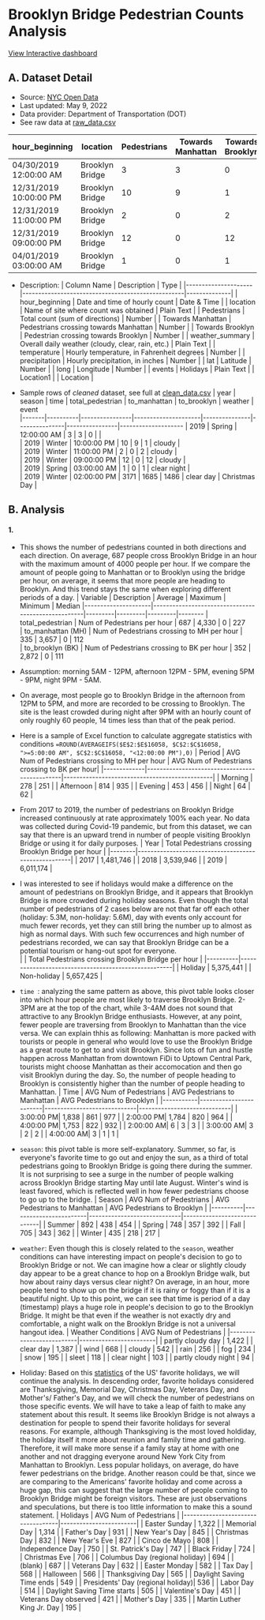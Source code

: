 # Brooklyn Bridge Pedestrian Counts Analysis
[View Interactive dashboard](https://lookerstudio.google.com/u/0/reporting/d457aff5-89a6-49b7-aa19-12d3232ce37c/page/ILUhD)

## A. Dataset Detail
- Source: [NYC Open Data](https://data.cityofnewyork.us/Transportation/Brooklyn-Bridge-Automated-Pedestrian-Counts-Demons/6fi9-q3ta)
- Last updated: May 9, 2022
- Data provider: Department of Transportation (DOT)
- See raw data at [raw_data.csv](https://github.com/dbdesign-students-fall2023/3-spreadsheet-analysis-khanh-quynh/blob/main/data/raw_data.csv)

| hour_beginning        | location        | Pedestrians | Towards Manhattan | Towards Brooklyn | weather_summary        | temperature | precipitation | lat            | long             | events        | Location1                       |
|-----------------------|-----------------|-------------|-------------------|------------------|------------------------|-------------|---------------|----------------|------------------|---------------|----------------------------------|
| 04/30/2019 12:00:00 AM | Brooklyn Bridge | 3           | 3                 | 0                |                      |             |               | 40.7081639691 | -73.9995087015  |               | (40.7081639691088, -73.9995087014816) |
| 12/31/2019 10:00:00 PM | Brooklyn Bridge | 10          | 9                 | 1                | cloudy               | 42          | 0.0005        | 40.7081639691 | -73.9995087015  |               | (40.7081639691088, -73.9995087014816) |
| 12/31/2019 11:00:00 PM | Brooklyn Bridge | 2           | 0                 | 2                | cloudy               | 42          | 0.0004        | 40.7081639691 | -73.9995087015  |               | (40.7081639691088, -73.9995087014816) |
| 12/31/2019 09:00:00 PM | Brooklyn Bridge | 12          | 0                 | 12               | cloudy               | 42          | 0.0036        | 40.7081639691 | -73.9995087015  |               | (40.7081639691088, -73.9995087014816) |
| 04/01/2019 03:00:00 AM | Brooklyn Bridge | 1           | 0                 | 1                | clear-night          | 36          | 0             | 40.7081639691 | -73.9995087015  |               | (40.7081639691088, -73.9995087014816) |

- Description:
| Column Name         | Description                                       | Type         |
|---------------------|---------------------------------------------------|--------------|
| hour_beginning      | Date and time of hourly count                     | Date & Time  |
| location            | Name of site where count was obtained             | Plain Text   |
| Pedestrians         | Total count (sum of directions)                   | Number       |
| Towards Manhattan   | Pedestrians crossing towards Manhattan            | Number       |
| Towards Brooklyn    | Pedestrian crossing towards Brooklyn              | Number       |
| weather_summary     | Overall daily weather (cloudy, clear, rain, etc.) | Plain Text   |
| temperature         | Hourly temperature, in Fahrenheit degrees         | Number       |
| precipitation       | Hourly precipitation, in inches                   | Number       |
| lat                 | Latitude                                          | Number       |
| long                | Longitude                                         | Number       |
| events              | Holidays                                          | Plain Text   |
| Location1           |                                                   | Location     |


- Sample rows of *cleaned* dataset, see full at [clean_data.csv](https://github.com/dbdesign-students-fall2023/3-spreadsheet-analysis-khanh-quynh/blob/main/data/clean_data.csv)
|  year  |  season  |      time      |  total_pedestrian  |  to_manhattan  |  to_brooklyn  |    weather     |       event        
|-------|----------|----------------|---------------------|---------------|---------------|----------------|--------------------
|  2019 |  Spring  |  12:00:00 AM  |         3           |       3       |       0       |                |                    
|  2019 |  Winter  |  10:00:00 PM  |        10           |       9       |       1       |     cloudy     |                    
|  2019 |  Winter  |  11:00:00 PM  |         2           |       0       |       2       |     cloudy     |                    
|  2019 |  Winter  |  09:00:00 PM  |        12           |       0       |      12       |     cloudy     |                    
|  2019 |  Spring  |  03:00:00 AM  |         1           |       0       |       1       |   clear night  |                    
|  2019 |  Winter  |  02:00:00 PM  |       3171          |     1685      |     1486      |    clear day   |   Christmas Day     |        

## B. Analysis
#### 1. 
- This shows the number of pedestrians counted in both directions and each direction. On average, 687 people cross Brooklyn Bridge in an hour with the maximum amount of 4000 people per hour. If we compare the amount of people going to Manhattan or to Brooklyn using the bridge per hour, on average, it seems that more people are heading to Brooklyn. And this trend stays the same when exploring different periods of a day.
| Variable            | Description                                        | Average | Maximum | Minimum | Median 
|---------------------|----------------------------------------------------|---------|---------|---------|--------
| total_pedestrian    | Num of Pedestrians per hour                        | 687     | 4,330    | 0       | 227    
| to_manhattan (MH)   | Num of Pedestrians crossing to MH per hour         | 335     | 3,657    | 0       | 112    
| to_brooklyn (BK)    | Num of Pedestrians crossing to BK per hour         | 352     | 2,872    | 0       | 111    

- Assumption: morning 5AM - 12PM, afternoon 12PM - 5PM, evening 5PM - 9PM, night 9PM - 5AM.
- On average, most people go to Brooklyn Bridge in the afternoon from 12PM to 5PM, and more are recorded to be crossing to Brooklyn. The site is the least crowded during night after 9PM with an hourly count of only roughly 60 people, 14 times less than that of the peak period.
- Here is a sample of Excel function to calculate aggregate statistics with conditions `=ROUND(AVERAGEIFS($E$2:$E$16058, $C$2:$C$16058, ">=5:00:00 AM", $C$2:$C$16058, "<12:00:00 PM"),0)`
| Period      | AVG Num of Pedestrians crossing to MH per hour | AVG Num of Pedestrians crossing to BK per hour|
|-------------|-----------------------------------------------|-----------------------------------------------|
| Morning     | 278                                           | 251                                           |
| Afternoon   | 814                                           | 935                                           |
| Evening     | 453                                           | 456                                           |
| Night       | 64                                            | 62                                            |

- From 2017 to 2019, the number of pedestrians on Brooklyn Bridge increased continuously at rate approximately 100% each year. No data was collected during Covid-19 pandemic, but from this dataset, we can say that there is an upward trend in number of people visiting Brooklyn Bridge or using it for daily purposes. 
|  Year  | Total Pedestrians crossing Brooklyn Bridge per hour |
|--------|-----------------------------------------------------|
|  2017  | 1,481,746                                           |
|  2018  | 3,539,946                                           |
|  2019  | 6,011,174                                           |

- I was interested to see if holidays would make a difference on the amount of pedestrians on Brooklyn Bridge, and it appears that Brooklyn Bridge is more crowded during holiday seasons. Even though the total number of pedestrians of 2 cases below are not that far off each other (holiday: 5.3M, non-holiday: 5.6M), day with events only account for much fewer records, yet they can still bring the number up to almost as high as normal days. With such few occurrences and high number of pedestrians recorded, we can say that Brooklyn Bridge can be a potential tourism or hang-out spot for everyone.  
|          | Total Pedestrians crossing Brooklyn Bridge per hour |
|----------|-----------------------------------------------------|
| Holiday  | 5,375,441                                           |
| Non-holiday | 5,657,425                                        |

- `time `: analyzing the same pattern as above, this pivot table looks closer into which hour people are most likely to traverse Brooklyn Bridge. 2-3PM are at the top of the chart, while 3-4AM does not sound that attractive to any Brooklyn Bridge enthusiasts. However, at any point, fewer people are traversing from Brooklyn to Manhattan than the vice versa. We can explain thhis as following: Manhattan is more packed with tourists or people in general who would love to use the Brooklyn Bridge as a great route to get to and visit Brooklyn. Since lots of fun and hustle happen across Manhattan from downtown FiDi to Uptown Central Park, tourists might choose Manhattan as their accomocation and then go visit Brooklyn during the day. So, the number of people heading to Brooklyn is consistently higher than the number of people heading to Manhattan. 
|   Time    | AVG Num of Pedestrians | AVG Pedestrians to Manhattan | AVG Pedestrians to Brooklyn |
|-----------|------------------------|-----------------------------|-----------------------------|
| 3:00:00 PM| 1,838                  | 861                         | 977                         |
| 2:00:00 PM| 1,784                  | 820                         | 964                         |
| 4:00:00 PM| 1,753                  | 822                         | 932                         |
| 2:00:00 AM| 6                      | 3                           | 3                           |
| 3:00:00 AM| 3                      | 2                           | 2                           |
| 4:00:00 AM| 3                      | 1                           | 1                           |

- `season`: this pivot table is more self-explanatory. Summer, so far, is everyone's favorite time to go out and enjoy the sun, as a third of total pedestrians going to Brooklyn Bridge is going there during the summer. It is not surprising to see a surge in the number of people walking across Brooklyn Bridge starting May until late August. Winter's wind is least favored, which is reflected well in how fewer pedestrians choose to go up to the bridge.
|  Season  | AVG Num of Pedestrians | AVG Pedestrians to Manhattan | AVG Pedestrians to Brooklyn |
|----------|------------------------|-----------------------------|-----------------------------|
|  Summer  | 892                    | 438                         | 454                         |
|  Spring  | 748                    | 357                         | 392                         |
|   Fall   | 705                    | 343                         | 362                         |
|  Winter  | 435                    | 218                         | 217                         |

- `weather`: Even though this is closely related to the `season`, weather conditions can have interesting impact on people's decision to go to Brooklyn Bridge or not. We can imagine how a clear or slightly cloudy day appear to be a great chance to hop on a Brooklyn Bridge walk, but how about rainy days versus clear night? On average, in an hour, more people tend to show up on the bridge if it is rainy or foggy than if it is a beautiful night. Up to this point, we can see that time is period of a day (timestamp) plays a huge role in people's decision to go to the Brooklyn Bridge. It might be that even if the weather is not exactly dry and comfortable, a night walk on the Brooklyn Bridge is not a universal hangout idea.
|   Weather Conditions     | AVG Num of Pedestrians |
|--------------------------|------------------------|
| partly cloudy day       | 1,422                   |
| clear day               | 1,387                   |
| wind                    | 668                    |
| cloudy                  | 542                    |
| rain                    | 256                    |
| fog                     | 234                    |
| snow                    | 195                    |
| sleet                   | 118                    |
| clear night             | 103                    |
| partly cloudy night     | 94                     |

- Holiday: Based on this [statistics](https://www.statista.com/statistics/1277607/most-popular-holidays-in-the-united-states/) of the US' favorite holidays, we will continue the analysis. In descending order, favorite holidays considered are Thanksgiving, Memorial Day, Christmas Day, Veterans Day, and Mother's/ Father's Day, and we will check the number of pedestrians on those specific events. We will have to take a leap of faith to make any statement about this result. It seems like Brooklyn Bridge is not always a destination for people to spend their favorite holidays for several reasons. For example, although Thanksgiving is the most loved holdiday, the holiday itself it more about reunion and family time and gathering. Therefore, it will make more sense if a family stay at home with one another and not dragging everyone around New York City from Manhattan to Brooklyn. Less popular holidays, on average, do have fewer pedestrians on the bridge. Another reason could be that, since we are comparing to the Americans' favorite holiday and come across a huge gap, this can suggest that the large number of people coming to Brooklyn Bridge might be foreign visitors. These are just observations and speculations, but there is too little information to make this a sound statement.
| Holidays                          | AVG Num of Pedestrians |
|-----------------------------------|------------------------|
| Easter Sunday                     | 1,322                  |
| Memorial Day                      | 1,314                  |
| Father's Day                      | 931                    |
| New Year's Day                    | 845                    |
| Christmas Day                     | 832                    |
| New Year's Eve                    | 827                    |
| Cinco de Mayo                     | 808                    |
| Independence Day                  | 750                    |
| St. Patrick's Day                 | 747                    |
| Black Friday                      | 724                    |
| Christmas Eve                     | 706                    |
| Columbus Day (regional holiday)   | 694                    |
| (blank)                           | 687                    |
| Veterans Day                      | 632                    |
| Easter Monday                     | 582                    |
| Tax Day                           | 568                    |
| Halloween                         | 566                    |
| Thanksgiving Day                  | 565                    |
| Daylight Saving Time ends         | 549                    |
| Presidents' Day (regional holiday)| 536                    |
| Labor Day                         | 514                    |
| Daylight Saving Time starts       | 505                    |
| Valentine's Day                   | 451                    |
| Veterans Day observed             | 421                    |
| Mother's Day                      | 335                    |
| Martin Luther King Jr. Day        | 195                    |
